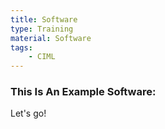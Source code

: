 ```yaml
---
title: Software
type: Training
material: Software
tags:
    - CIML
---
```


<h3>This Is An Example Software:</h3>
Let's go!
